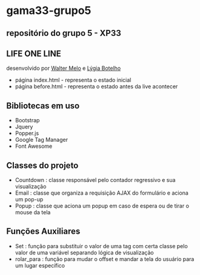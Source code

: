 # gama33-grupo5
## repositório do grupo 5 - XP33

## LIFE ONE LINE

desenvolvido por [Walter Melo](https://github.com/walmello24)
 e [Lýgia Botelho](https://github.com/Lygiasbotelho)

 - página index.html - representa o estado inicial
 - página before.html - representa o estado antes da live acontecer


## Bibliotecas em uso

- Bootstrap
- Jquery
- Popper.js
- Google Tag Manager
- Font Awesome

## Classes do projeto

- Countdown : classe responsável pelo contador regressivo e sua visualização
- Email : classe que organiza a requisição AJAX do formulário e aciona um pop-up
- Popup : classe que aciona um popup em caso de espera ou de tirar o mouse da tela

## Funções Auxiliares

- Set : função para substituir o valor de uma tag com certa classe pelo valor de uma variável separando lógica de visualização
- rolar_para : função para mudar o offset e mandar a tela do usuário para um lugar específico
